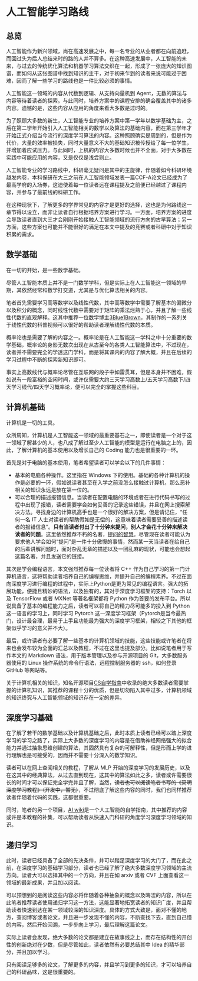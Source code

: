 # 人工智能学习路线

## 总览

人工智能作为新兴领域，尚在高速发展之中，每一名专业的从业者都在向前追赶，而回过头为后人总结来时的路的人并不算多。在这种高速发展中，人工智能的未来，与过去的传统优化算法和机器学习算法交织在一起，形成了一张庞大的知识图谱，而如何从这张图谱中找到知识的主干，对于初来乍到的读者来说可能过于困难，因而了解一些学习的路线也是一件比较必须的事情。

人工智能这一领域的内容从代数到逻辑、从支持向量机到 Agent，无数的算法与内容等待着读者的探索。与此同时，培养方案中的课程安排的确会覆盖其中的诸多内容。遗憾的是，这些内容从应用的角度来看大多数是过时的。

为了照顾大多数的新生，人工智能专业的培养方案中第一学年以数学基础为主，之后在第二学年开始引入人工智能相关的数学以及算法的基础内容，而在第三学年才开始正式介绍当今流行的深度学习算法的内容。这种照顾确实是周到的，但是作为代价，大量的效率被损失，同时大量意义不大的基础知识被传授给了每一位学生，并增加着应试压力。与此同时，上机的内容大多数时候也并不全面，对于大多数在实践中可能应用的内容，又是仅仅是浅尝则止。

人工智能专业的学习路线中，科研毫无疑问是其中的主旋律，伴随着如今科研环境越发内卷，本科保研在大三之前在人工智能领域发表一篇CCF-A论文已经成为了最高学府的入场券，这迫使着每一位读者远在课程提及之前便已经越过了课程内容，并参与了最前线的科研工作。

在这种现状下，了解更多的学界常见的内容才是更好的选择，这也是为何路线这一章节得以设立，而非让读者自行根据培养方案进行学习。一方面，培养方案的进度会导致读者直到大三才会刚刚开始接触人工智能领域的流行方向的古早算法；另一方面，这些方案也可能并不能很好的满足在本文中提及的竞赛或者科研中对于知识积累的需求。

## 数学基础

在一切的开始，是一些数学基础。

尽管人工智能本质上并不是一门数学学科，但是实际上在人工智能这一领域的早期，其依然经常和数学打交道，尤其是与优化算法相关的内容。

笔者首先需要学习高等数学以及线性代数，其中高等数学中需要了解基本的偏微分以及积分的概念，同时线性代数中需要对于矩阵的乘法烂熟于心，并且了解一些线性代数的直观解释。这其中推荐一位数学博主[3Blue1Brown](https://space.bilibili.com/88461692)，其制作的一系列关于线性代数的科普视频可以很好的帮助读者理解线性代数的本质。

概率论也是需要了解的内容之一。概率论是在人工智能这一学科之中十分重要的数学基础，概率论的身影无数次出现在从古至今的各类人工智能算法中，不过现在，读者并不需要完全的学透这门学科，而是将其课内的内容了解大概，并且在后续的学习过程中不断的探索新知识即可。

事实上高数线代与概率论尽管在互联网的段子中如雷贯耳，但是本身并不困难，假如说有一段富裕的空闲时间，或许仅需要大约三天学习高数上/五天学习高数下/四天学习线代/四天学习概率论，便可以完全的掌握这些科目。

## 计算机基础

计算机是一切的工具。

众所周知，计算机是人工智能这一领域的最重要基石之一，即使读者是一个对于这一领域了解甚少的人，也八成了解过至少人工智能的模型是运行在电脑之上的，因此，了解计算机的基本使用以及增长自己的 Coding 能力也是很重要的一环。

首先是对于电脑的基本使用，笔者希望读者可以学会以下的几件事情：

- 基本的电脑各种操作。这里指在 Windows 下的使用。基础的各种计算机的操作是必要的一环，假如说读者甚至在入学之前没怎么接触过计算机，那么恶补相关的知识永远是放在第一位的。
- 可以合理的描述报错信息。当读者在配置电脑的环境或者在进行代码书写的过程中出现了报错，读者需要学会如何妥善的记录这些错误，并且在网上搜索解决方法。寻找身边的计算机高手也是一个很好的解决方案，但是请记住，“任何一名 IT 人士对读者的帮助假如是无偿的，这意味着读者需要妥善的描述读者的报错信息”。**只有当读者付出了十分钟来提问，别人才会花十分钟来解决读者的问题**。这里依然推荐不朽的名著，[提问的智慧](https://github.com/ryanhanwu/How-To-Ask-Questions-The-Smart-Way/blob/main/README-zh_CN.md)。尽管现在读者可能认为要求他人学会如何“提问”是一件十分傲慢的事情，然而某一天当读者在给自己的后辈讲解问题时，面对杂乱无章的描述以及一团乱麻的现状，可能也会想起这篇名著，并且发送它的链接。

其次是学会编程语言，本文强烈推荐每一位读者将 C++ 作为自己学习的第一门计算机语言，这将帮助读者培养自己的编程思维，并提升自己的编程素养。不过在面向深度学习进行编程的过程中，实际上Python是更为常见的编程语言。强大的拓展功能，便捷且精妙的语法，以及独有的，其对于深度学习框架的支持：Torch 以及 TensorFlow 或者 MXNet 等著名框架都将 Python 作为首要的发布平台。所以说具备了基本的编程能力之后，读者可以将自己的精力尽可能多的投入到 Python 这一语言的学习上，同时学习 Pytorch 这一深度学习框架（Pytorch是当今最热门，设计最合理，最易于上手且功能最为强大的深度学习框架，相较之下其他的框架似乎学习的意义并不大）。

最后，或许读者有必要了解一些基本的计算机领域的技能，这些技能或许笔者在将来也会发布较为全面的汇总以及教程，不过在这里也提及部分。比如说笔者用于写作本文的 Markdown 语法，用于版本管理以及参与开源项目的 Git，大多数服务器使用的 Linux 操作系统的命令行语法，远程控制服务器的 ssh，如何登录 GitHub 等网站等。

关于计算机相关的知识，知名开源项目[CS自学指南](https://csdiy.wiki)中收录的绝大多数读者需要掌握的计算机知识，其推荐的课程十分的优质，但是切勿陷入其中过多，计算机领域的知识终究与人工智能领域的知识存在一定的差异。

## 深度学习基础

在了解了若干的数学基础以及计算机基础之后，此时本质上读者已经可以踏上深度学习的学习之路了，实际上大多数的深度学习的内容是在借助神经网络强大的拟合能力并通过抽象思维创建的算法，其固然具有复杂的可解释性，但是形而上学的进行理解也是可接受的，因而并不需要十分深入的数学知识。

读者可以在网上查阅相关的教程，了解从 MLP 开始的深度学习的发展历史，以及在这其中的经典算法，从过去直到现在，这其中的算法如此之多，读者或许需要很长的时间才可以保证完全学完并且了解，当然，<del>读者也可以阅读笔者书写的《简明深度学习教程》（开发中，暂无）</del>，不过彻底了解这些内容的同时，我们也同样推荐读者伴随着代码的实践，这都很重要。

同时，笔者的另一个项目，[AI wiki](https://aidiy.icu/)是一个人工智能的自学指南，其中推荐的内容或许是本教程的补集，可以帮助读者从快速入门科研的角度学习深度学习领域的知识。

## 递归学习

此时，读者已经具备了全部的先决条件，并可以踏足深度学习的大门了，而在此之前，在深度学习的基础学习部分，读者也已经了解了绝大多数深度学习领域的主流方向。读者大可以选择其中的一个方向，并且在如 arxiv 或者 CVF 上面查看这一领域的最新成果，并且加以阅读。

可以预想到的是阅读这些内容必将伴随着各种抽象的概念以及晦涩的内容，所以在此笔者推荐读者使用递归学习这一方法，这能显著地拓宽读者的知识广度，并且帮助读者快速到达在某一领域较深的知识深度。具体的方式大致是，面对不懂的地方，查阅博客或者论文，并且进一步发现不懂的内容，不断查找下去，直到自己懂的内容，然后开始回溯，一步步向上学习，最后理解这篇论文。

实际上读者会发现，绝大多数的论文都是建立在故事线之上，而存在结构性的开创性的创新绝对在少数，但是尽管如此，读者依然有必要总结其中 Idea 的精华部分，并且加以学习。

只有阅读足够多的论文，了解更多的内容，并且学习到更多的知识，才可以培养自己的科研品味，这是很重要的。